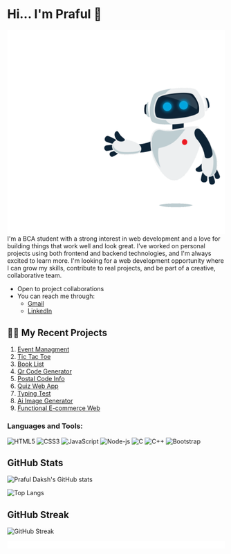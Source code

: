 # Hi... I'm Praful 👋
![](robot.gif)
I'm a BCA student with a strong interest in web development and a love for building things that work well and look great. I’ve worked on personal projects using both frontend and backend technologies, and I'm always excited to learn more. I'm looking for a web development opportunity where I can grow my skills, contribute to real projects, and be part of a creative, collaborative team.

- Open to project collaborations
- You can reach me through:
  - [Gmail](mailto:prafuldaksh@gmail.com)
  - [LinkedIn](https://www.linkedin.com/in/praful-daksh-30868b2b6)

## 🧑‍💻 My Recent Projects

1. [Event Managment](https://show-time-six.vercel.app)
2. [Tic Tac Toe](https://praful-daksh.github.io/Tic-Tac-Toe)
3. [Book List](https://praful-daksh.github.io/Book-List)
4. [Qr Code Generator](https://praful-daksh.github.io/generateQr)
5. [Postal Code Info](https://praful-daksh.github.io/PostalCode)
6. [Quiz Web App](https://praful-daksh.github.io/QuizMaster)
7. [Typing Test](https://praful-daksh.github.io/Typing-Test)
8. [Ai Image Generator](https://praful-daksh.github.io/ImageAi)
9. [Functional E-commerce Web](https://praful-daksh.github.io/StyleEdg)






### Languages and Tools:
![HTML5](https://img.shields.io/badge/-HTML5-E34F26?style=flat&logo=html5&logoColor=white)
![CSS3](https://img.shields.io/badge/-CSS3-1572B6?style=flat&logo=css3&logoColor=white)
![JavaScript](https://img.shields.io/badge/-JavaScript-F7DF1E?style=flat&logo=javascript&logoColor=black)
![Node-js](https://img.shields.io/badge/node.js-339933?style=flat&logo&logo=Node.js&logoColor=white)
![C](https://img.shields.io/badge/-C-A8B9CC?style=flat&logo=c&logoColor=white)
![C++](https://img.shields.io/badge/-C++-blue?logo=cplusplus)
![Bootstrap](https://img.shields.io/badge/-Bootstrap-7952B3?style=flat&logo=bootstrap&logoColor=white)



## GitHub Stats

![Praful Daksh's GitHub stats](https://github-readme-stats.vercel.app/api?username=Praful-Daksh&show_icons=true&theme=dark&count_private=true)




![Top Langs](https://github-readme-stats.vercel.app/api/top-langs/?username=Praful-Daksh&layout=compact&theme=dark)

## GitHub Streak
![GitHub Streak](https://github-readme-streak-stats.herokuapp.com/?user=Praful-Daksh&theme=dark)





![](red.gif)
